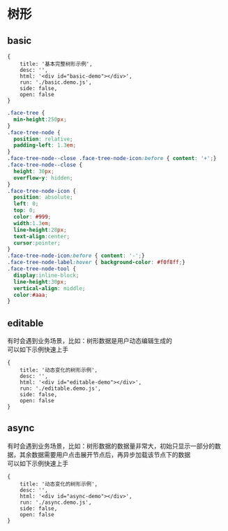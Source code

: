 # 树形

## basic

````code
{
    title: '基本完整树形示例',
    desc: '',
    html: '<div id="basic-demo"></div>',
    run: './basic.demo.js',
    side: false,
    open: false
}
````

````css
.face-tree {
  min-height:250px;
}
.face-tree-node {
  position: relative;
  padding-left: 1.3em;
}
.face-tree-node--close .face-tree-node-icon:before { content: '+';}
.face-tree-node--close {
  height: 30px;
  overflow-y: hidden;
}
.face-tree-node-icon {
  position: absolute;
  left: 0;
  top: 0;
  color: #999;
  width:1.3em;
  line-height:28px;
  text-align:center;
  cursor:pointer;
}
.face-tree-node-icon:before { content: '-';}
.face-tree-node-label:hover { background-color: #f0f8ff;}
.face-tree-node-tool {
  display:inline-block;
  line-height:30px;
  vertical-align: middle;
  color:#aaa;
}
````


## editable

有时会遇到业务场景，比如：树形数据是用户动态编辑生成的    
可以如下示例快速上手

````code
{
    title: '动态变化的树形示例',
    desc: '',
    html: '<div id="editable-demo"></div>',
    run: './editable.demo.js',
    side: false,
    open: false
}
````

## async

有时会遇到业务场景，比如：树形数据的数据量非常大，初始只显示一部分的数据，其余数据需要用户点击展开节点后，再异步加载该节点下的数据    
可以如下示例快速上手

````code
{
    title: '动态变化的树形示例',
    desc: '',
    html: '<div id="async-demo"></div>',
    run: './async.demo.js',
    side: false,
    open: false
}
````